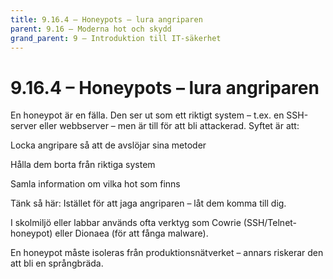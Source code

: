 ```yaml
---
title: 9.16.4 – Honeypots – lura angriparen
parent: 9.16 – Moderna hot och skydd
grand_parent: 9 – Introduktion till IT-säkerhet
---
```

# 9.16.4 – Honeypots – lura angriparen

En honeypot är en fälla. Den ser ut som ett riktigt system – t.ex. en SSH-server eller webbserver – men är till för att bli attackerad. Syftet är att:

Locka angripare så att de avslöjar sina metoder

Hålla dem borta från riktiga system

Samla information om vilka hot som finns

Tänk så här: Istället för att jaga angriparen – låt dem komma till dig.

I skolmiljö eller labbar används ofta verktyg som Cowrie (SSH/Telnet-honeypot) eller Dionaea (för att fånga malware).

En honeypot måste isoleras från produktionsnätverket – annars riskerar den att bli en språngbräda.


